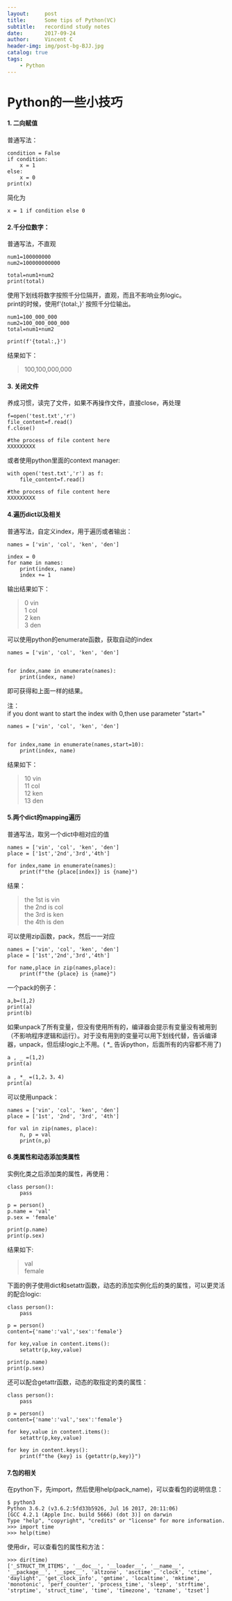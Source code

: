 ```yaml
---
layout:     post
title:      Some tips of Python(VC)
subtitle:   recordind study notes
date:       2017-09-24
author:     Vincent C
header-img: img/post-bg-BJJ.jpg
catalog: true
tags:
    - Python
--- 
```


# Python的一些小技巧

#### 1. 二向赋值
普通写法：

```
condition = False
if condition:
    x = 1
else:
    x = 0
print(x)
```

简化为

```
x = 1 if condition else 0
```

#### 2.千分位数字：

普通写法，不直观

```
num1=100000000
num2=100000000000

total=num1+num2
print(total)
```

使用下划线将数字按照千分位隔开，直观，而且不影响业务logic。  
print的时候，使用f'{total:,}'  按照千分位输出。

```
num1=100_000_000
num2=100_000_000_000
total=num1+num2

print(f'{total:,}')
```

结果如下：

>100,100,000,000  


#### 3. 关闭文件
养成习惯，读完了文件，如果不再操作文件，直接close，再处理

```
f=open('test.txt','r')
file_content=f.read()
f.close()

#the process of file content here
XXXXXXXXX
```
或者使用python里面的context manager:

```
with open('test.txt','r') as f:
	file_content=f.read()

#the process of file content here
XXXXXXXXX
```

#### 4.遍历dict以及相关

普通写法，自定义index，用于遍历或者输出：

```
names = ['vin', 'col', 'ken', 'den']

index = 0
for name in names:
    print(index, name)
    index += 1
```

输出结果如下：

> 0 vin  
> 1 col  
> 2 ken  
> 3 den  


可以使用python的enumerate函数，获取自动的index

```
names = ['vin', 'col', 'ken', 'den']


for index,name in enumerate(names):
    print(index, name)
```
即可获得和上面一样的结果。

注：  
if you dont want to start the index with 0,then use parameter "start="

```
names = ['vin', 'col', 'ken', 'den']


for index,name in enumerate(names,start=10):
    print(index, name)
```

结果如下：

> 10 vin  
> 11 col  
> 12 ken  
> 13 den  


#### 5.两个dict的mapping遍历

普通写法，取另一个dict中相对应的值  

```
names = ['vin', 'col', 'ken', 'den']
place = ['1st','2nd','3rd','4th']

for index,name in enumerate(names):
    print(f"the {place[index]} is {name}")
```
结果：
> the 1st is vin  
> the 2nd is col  
> the 3rd is ken  
> the 4th is den  


可以使用zip函数，pack，然后一一对应

```
names = ['vin', 'col', 'ken', 'den']
place = ['1st','2nd','3rd','4th']

for name,place in zip(names,place):
    print(f"the {place} is {name}")
```

一个pack的例子：

```
a,b=(1,2)
print(a)
print(b)
```

如果unpack了所有变量，但没有使用所有的，编译器会提示有变量没有被用到（不影响程序逻辑和运行）。对于没有用到的变量可以用下划线代替，告诉编译器，unpack，但后续logic上不用。( *_ 告诉python，后面所有的内容都不用了)

```
a , _ =(1,2)
print(a)

a , *_ =(1,2，3，4)
print(a)
```

可以使用unpack：

```
names = ['vin', 'col', 'ken', 'den']
place = ['1st', '2nd', '3rd', '4th']

for val in zip(names, place):
    n, p = val
    print(n,p)
```


#### 6.类属性和动态添加类属性

实例化类之后添加类的属性，再使用：

```
class person():
    pass

p = person()
p.name = 'val'
p.sex = 'female'

print(p.name)
print(p.sex)
```
结果如下:
> val  
> female  



下面的例子使用dict和setattr函数，动态的添加实例化后的类的属性，可以更灵活的配合logic:

```
class person():
    pass

p = person()
content={'name':'val','sex':'female'}

for key,value in content.items():
    setattr(p,key,value)

print(p.name)
print(p.sex)
```

还可以配合getattr函数，动态的取指定的类的属性：

```
class person():
    pass

p = person()
content={'name':'val','sex':'female'}

for key,value in content.items():
    setattr(p,key,value)

for key in content.keys():
    print(f"the {key} is {getattr(p,key)}")
```

#### 7.包的相关

在python下，先import，然后使用help(pack_name)，可以查看包的说明信息：

```
$ python3
Python 3.6.2 (v3.6.2:5fd33b5926, Jul 16 2017, 20:11:06) 
[GCC 4.2.1 (Apple Inc. build 5666) (dot 3)] on darwin
Type "help", "copyright", "credits" or "license" for more information.
>>> import time
>>> help(time)
```
使用dir，可以查看包的属性和方法：

```
>>> dir(time)
['_STRUCT_TM_ITEMS', '__doc__', '__loader__', '__name__', '__package__', '__spec__', 'altzone', 'asctime', 'clock', 'ctime', 'daylight', 'get_clock_info', 'gmtime', 'localtime', 'mktime', 'monotonic', 'perf_counter', 'process_time', 'sleep', 'strftime', 'strptime', 'struct_time', 'time', 'timezone', 'tzname', 'tzset']
```


